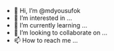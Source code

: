 - 👋 Hi, I’m @mdyousufok
- 👀 I’m interested in ...
- 🌱 I’m currently learning ...
- 💞️ I’m looking to collaborate on ...
- 📫 How to reach me ...

<!---
mdyousufok/mdyousufok is a ✨ special ✨ repository because its `README.md` (this file) appears on your GitHub profile.
You can click the Preview link to take a look at your changes.
--->
